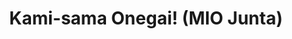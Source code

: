--- 
title: "Kami-sama Onegai! (MIO Junta)"
publishdate: "2019-2-24T16:48:46+02:00"
src: "https://365manga.net/manga/kami-sama-onegai-mio-junta"
image: "https://data.365manga.net/images/thumbnails/30443-kami-sama-onegai-mio-junta.jpg"
description: " From Yaoi Is Life: Three months after third year high school student Aobane started dating his classmate, Takahiro, he is constantly worrying if Takahiro might get tired of him. Because compared to Takahiro, who is cheerful and popular, Aobane is shy and a poor talker. On his first shrine visit of New Year, he prays to the god of a little shrine that he could…"
---